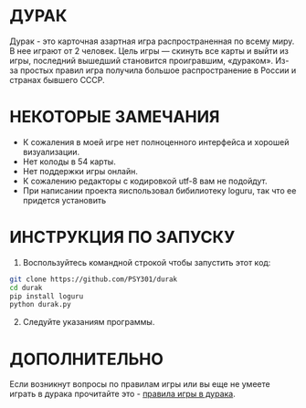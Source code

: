 # ДУРАК
Дурак - это карточная азартная игра распространенная по всему миру. В нее играют от 2 человек.
Цель игры — скинуть все карты и выйти из игры, последний вышедший становится проигравшим, «дураком». 
Из-за простых правил игра получила большое распространение в России и странах бывшего СССР.

# НЕКОТОРЫЕ ЗАМЕЧАНИЯ
* К сожаления в моей игре нет полноценного интерфейса и хорошей визуализации.
* Нет колоды в 54 карты.
* Нет поддержки игры онлайн. 
* К сожалению редакторы с кодировкой utf-8 вам не подойдут.
* При написании проекта яиспользовал бибилиотеку loguru, так что ее придется установить
  
# ИНСТРУКЦИЯ ПО ЗАПУСКУ
1. Воспользуйтесь командной строкой чтобы запустить этот код:
```bash
git clone https://github.com/PSY301/durak
cd durak
pip install loguru
python durak.py
```
2. Следуйте указаниям программы.

# ДОПОЛНИТЕЛЬНО
Если возникнут вопросы по правилам игры или вы еще не умеете играть в дурака
прочитайте это - [правила игры в дурака](https://ru.m.wikipedia.org/wiki/Дурак_(карточная_игра)).
